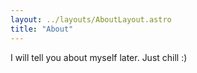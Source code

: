 ```yaml
---
layout: ../layouts/AboutLayout.astro
title: "About"
---
```


I will tell you about myself later. Just chill :)
